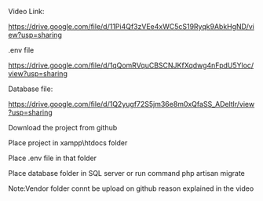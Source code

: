 Video Link:

https://drive.google.com/file/d/11Pi4Qf3zVEe4xWC5cS19Ryqk9AbkHgND/view?usp=sharing

.env file

https://drive.google.com/file/d/1qQomRVquCBSCNJKfXqdwg4nFpdU5Yloc/view?usp=sharing

Database file:

https://drive.google.com/file/d/1Q2yugf72S5jm36e8m0xQfaSS_ADeltlr/view?usp=sharing


Download the project from github

Place project in xampp\htdocs folder

Place .env file in that folder

Place database folder in SQL server or run command php artisan migrate

Note:Vendor folder connt be upload on github reason explained in the video


